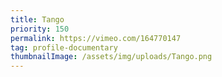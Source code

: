 ```yaml
---
title: Tango
priority: 150
permalink: https://vimeo.com/164770147
tag: profile-documentary
thumbnailImage: /assets/img/uploads/Tango.png
---
```

